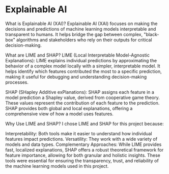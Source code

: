 # Explainable AI


What is Explainable AI (XAI)?
Explainable AI (XAI) focuses on making the decisions and predictions of machine learning models interpretable and transparent to humans. It helps bridge the gap between complex, "black-box" algorithms and stakeholders who rely on their outputs for critical decision-making.

What are LIME and SHAP?
LIME (Local Interpretable Model-Agnostic Explanations):
LIME explains individual predictions by approximating the behavior of a complex model locally with a simpler, interpretable model. It helps identify which features contributed the most to a specific prediction, making it useful for debugging and understanding decision-making processes.

SHAP (SHapley Additive exPlanations):
SHAP assigns each feature in a model prediction a Shapley value, derived from cooperative game theory. These values represent the contribution of each feature to the prediction. SHAP provides both global and local explanations, offering a comprehensive view of how a model uses features.

Why Use LIME and SHAP?
I chose LIME and SHAP for this project because:

Interpretability: Both tools make it easier to understand how individual features impact predictions.
Versatility: They work with a wide variety of models and data types.
Complementary Approaches: While LIME provides fast, localized explanations, SHAP offers a robust theoretical framework for feature importance, allowing for both granular and holistic insights.
These tools were essential for ensuring the transparency, trust, and reliability of the machine learning models used in this project.
